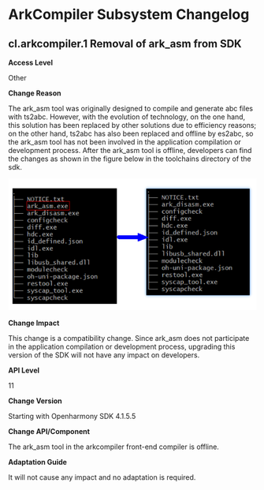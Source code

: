 # ArkCompiler Subsystem Changelog

## cl.arkcompiler.1 Removal of ark_asm from SDK

**Access Level**

Other

**Change Reason**

The ark_asm tool was originally designed to compile and generate abc files with ts2abc. However, with the evolution of technology, on the one hand, this solution has been replaced by other solutions due to efficiency reasons; on the other hand, ts2abc has also been replaced and offline by es2abc, so the ark_asm tool has not been involved in the application compilation or development process. After the ark_asm tool is offline, developers can find the changes as shown in the figure below in the toolchains directory of the sdk.

![stack](figures/api11_sdk_toolchains_component_change.png)

**Change Impact**

This change is a compatibility change. Since ark_asm does not participate in the application compilation or development process, upgrading this version of the SDK will not have any impact on developers.

**API Level**

11

**Change Version**

Starting with Openharmony SDK 4.1.5.5

**Change API/Component**

The ark_asm tool in the arkcompiler front-end compiler is offline.

**Adaptation Guide**

It will not cause any impact and no adaptation is required.